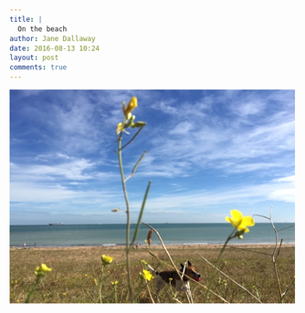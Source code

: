 ```yaml
---
title: |
  On the beach
author: Jane Dallaway
date: 2016-08-13 10:24
layout: post
comments: true
---
```


<div><a href="/media/tp_IMG_1118.JPG"><img src="/media/tp_thumb_IMG_1118.JPG" width="500" height="375"/></a></div>



  

      